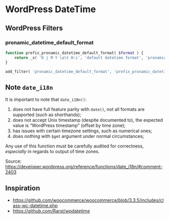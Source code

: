 # WordPress DateTime

## WordPress Filters

### pronamic_datetime_default_format

```php
function prefix_pronamic_datetime_default_format( $format ) {
	return _x( 'D j M Y \a\t H:i', 'default datetime format', 'pronamic-ideal' );
}

add_filter( 'pronamic_datetime_default_format', 'prefix_pronamic_datetime_default_format' );
```

## Note `date_i18n`

It is important to note that `date_i18n()`:

1.	does not have full feature parity with `date()`, not all formats are supported (such as shorthands);
2.	does not accept Unix timestamp (despite documented to), the expected value is “WordPress timestamp” (offset by time zone);
3.	has issues with certain timezone settings, such as numerical ones;
4.	does _nothing_ with `$gmt` argument under normal circumstances;

Any use of this function must be carefully audited for correctness, _especially_ in regards to output of time zones.

Source: https://developer.wordpress.org/reference/functions/date_i18n/#comment-2403

## Inspiration

*	https://github.com/woocommerce/woocommerce/blob/3.3.5/includes/class-wc-datetime.php
*	https://github.com/Rarst/wpdatetime
